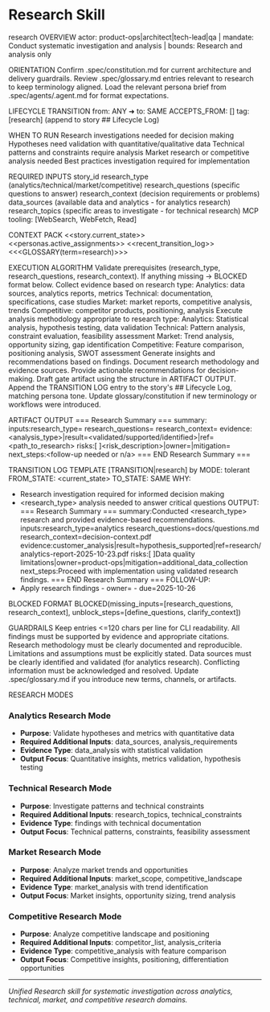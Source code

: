 # Research Skill

research
OVERVIEW
actor: product-ops|architect|tech-lead|qa | mandate: Conduct systematic investigation and analysis | bounds: Research and analysis only

ORIENTATION
Confirm .spec/constitution.md for current architecture and delivery guardrails.
Review .spec/glossary.md entries relevant to research to keep terminology aligned.
Load the relevant persona brief from .spec/agents/<persona>.agent.md for format expectations.

LIFECYCLE TRANSITION
from: ANY ➜ to: SAME
ACCEPTS_FROM: []
tag: [research] (append to story ## Lifecycle Log)

WHEN TO RUN
Research investigations needed for decision making
Hypotheses need validation with quantitative/qualitative data
Technical patterns and constraints require analysis
Market research or competitive analysis needed
Best practices investigation required for implementation

REQUIRED INPUTS
story_id
research_type (analytics/technical/market/competitive)
research_questions (specific questions to answer)
research_context (decision requirements or problems)
data_sources (available data and analytics - for analytics research)
research_topics (specific areas to investigate - for technical research)
MCP tooling: [WebSearch, WebFetch, Read]

CONTEXT PACK
<<story.current_state>>
<<personas.active_assignments>>
<<recent_transition_log>>
<<<GLOSSARY(term=research)>>>

EXECUTION ALGORITHM
Validate prerequisites (research_type, research_questions, research_context). If anything missing → BLOCKED format below.
Collect evidence based on research type:
  Analytics: data sources, analytics reports, metrics
  Technical: documentation, specifications, case studies
  Market: market reports, competitive analysis, trends
  Competitive: competitor products, positioning, analysis
Execute analysis methodology appropriate to research type:
  Analytics: Statistical analysis, hypothesis testing, data validation
  Technical: Pattern analysis, constraint evaluation, feasibility assessment
  Market: Trend analysis, opportunity sizing, gap identification
  Competitive: Feature comparison, positioning analysis, SWOT assessment
Generate insights and recommendations based on findings.
Document research methodology and evidence sources.
Provide actionable recommendations for decision-making.
Draft gate artifact using the structure in ARTIFACT OUTPUT.
Append the TRANSITION LOG entry to the story's ## Lifecycle Log, matching persona tone.
Update glossary/constitution if new terminology or workflows were introduced.

ARTIFACT OUTPUT
=== Research Summary ===
summary:<concise summary of research findings and recommendations>
inputs:research_type=<type> research_questions=<ref> research_context=<ref>
evidence:<analysis_type>|result=<validated/supported/identified>|ref=<path_to_research>
risks:[ ]<risk_description>|owner=<persona>|mitigation=<action>
next_steps:<follow-up needed or n/a>
=== END Research Summary ===

TRANSITION LOG TEMPLATE
[TRANSITION|research] by <persona>
MODE: tolerant
FROM_STATE: <current_state>
TO_STATE: SAME
WHY:
- Research investigation required for informed decision making
- <research_type> analysis needed to answer critical questions
OUTPUT:
=== Research Summary ===
summary:Conducted <research_type> research and provided evidence-based recommendations.
inputs:research_type=analytics research_questions=docs/questions.md research_context=decision-context.pdf
evidence:customer_analysis|result=hypothesis_supported|ref=research/analytics-report-2025-10-23.pdf
risks:[ ]Data quality limitations|owner=product-ops|mitigation=additional_data_collection
next_steps:Proceed with implementation using validated research findings.
=== END Research Summary ===
FOLLOW-UP:
- Apply research findings - owner=<persona> - due=2025-10-26

BLOCKED FORMAT
BLOCKED(missing_inputs=[research_questions, research_context], unblock_steps=[define_questions, clarify_context])

GUARDRAILS
Keep entries <=120 chars per line for CLI readability.
All findings must be supported by evidence and appropriate citations.
Research methodology must be clearly documented and reproducible.
Limitations and assumptions must be explicitly stated.
Data sources must be clearly identified and validated (for analytics research).
Conflicting information must be acknowledged and resolved.
Update .spec/glossary.md if you introduce new terms, channels, or artifacts.

RESEARCH MODES

### Analytics Research Mode
- **Purpose**: Validate hypotheses and metrics with quantitative data
- **Required Additional Inputs**: data_sources, analysis_requirements
- **Evidence Type**: data_analysis with statistical validation
- **Output Focus**: Quantitative insights, metrics validation, hypothesis testing

### Technical Research Mode
- **Purpose**: Investigate patterns and technical constraints
- **Required Additional Inputs**: research_topics, technical_constraints
- **Evidence Type**: findings with technical documentation
- **Output Focus**: Technical patterns, constraints, feasibility assessment

### Market Research Mode
- **Purpose**: Analyze market trends and opportunities
- **Required Additional Inputs**: market_scope, competitive_landscape
- **Evidence Type**: market_analysis with trend identification
- **Output Focus**: Market insights, opportunity sizing, trend analysis

### Competitive Research Mode
- **Purpose**: Analyze competitive landscape and positioning
- **Required Additional Inputs**: competitor_list, analysis_criteria
- **Evidence Type**: competitive_analysis with feature comparison
- **Output Focus**: Competitive insights, positioning, differentiation opportunities

---

*Unified Research skill for systematic investigation across analytics, technical, market, and competitive research domains.*